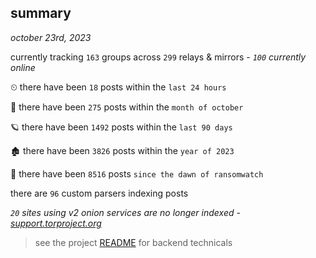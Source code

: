 
## summary
_october 23rd, 2023_

currently tracking `163` groups across `299` relays & mirrors - _`100` currently online_

⏲ there have been `18` posts within the `last 24 hours`

🦈 there have been `275` posts within the `month of october`

🪐 there have been `1492` posts within the `last 90 days`

🏚 there have been `3826` posts within the `year of 2023`

🦕 there have been `8516` posts `since the dawn of ransomwatch`

there are `96` custom parsers indexing posts

_`20` sites using v2 onion services are no longer indexed - [support.torproject.org](https://support.torproject.org/onionservices/v2-deprecation/)_

> see the project [README](https://github.com/joshhighet/ransomwatch#ransomwatch--) for backend technicals
